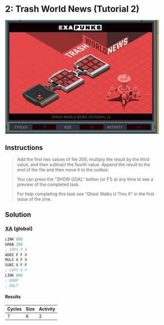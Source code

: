# 2: Trash World News (Tutorial 2)

<div align="center"><img src="EXAPUNKS - TRASH WORLD NEWS (7, 6, 2, 2023-07-31-12-12-24).gif" /></div>

## Instructions
> Add the first two values of file 200, multiply the result by the third value, and then subtract the fourth value. Append the result to the end of the file and then move it to the *outbox*.
> 
> You can press the "SHOW GOAL" button (or F1) at any time to see a preview of the completed task.
> 
> For help completing this task see "Ghast Walks U Thru It" in the first issue of the zine.

## Solution

### [XA](XA.exa) (global)
```asm
LINK 800
GRAB 200
; COPY F X
ADDI F F X
MULI X F X
SUBI X F F
; COPY X F
LINK 800
; DROP
; HALT
```

#### Results
| Cycles | Size | Activity |
|--------|------|----------|
| 7      | 6    | 2        |
